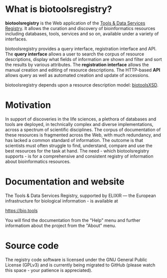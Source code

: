 # What is biotoolsregistry?
**biotoolsregistry** is the Web application of the [Tools & Data Services Registry](https://bio.tools).  It allows the curation and discovery of bioinformatics resources including databases, tools, services and so on, available under a variety of interfaces. 

biotoolsregistry provides a query interface, registration interface and API. The **query interface** allows a user to search the corpus of resource descriptions, display what fields of information are shown and filter and sort the results by various attributes.  The **registration interface** allows the manual creation and editing of resource descriptions.  The HTTP-based **API** allows query as well as automated creation and update of accessions.

biotoolsregistry depends upon a resource description model: [biotoolsXSD](https://bio.tools/biotoolsXSD).

# Motivation
In support of discoveries in the life sciences, a plethora of databases and tools are deployed, in technically complex and diverse implementations, across a spectrum of scientific disciplines. The corpus of documentation of these resources is fragmented across the Web, with much redundancy, and has lacked a common standard of information. The outcome is that scientists must often struggle to find, understand, compare and use the best resources for the task at hand.  The need - which biotoolsregistry supports - is for a comprehensive and consistent registry of information about bioinformatics resources.

# Documentation and website

The Tools & Data Services Registry, supported by ELIXIR — the European infrastructure for biological information - is available at 

https://bio.tools

You will find the documentation from the "Help" menu and further informatiom about the project from the "About" menu.

# Source code
The registry code software is licensed under the GNU General Public License (GPLv3) and is currently being migrated to GitHub (please watch this space - your patience is appreciated).
